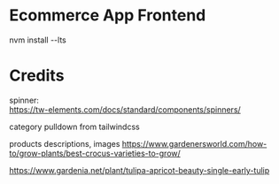 # Ecommerce App Frontend

nvm install --lts

# Credits

spinner:</br>
https://tw-elements.com/docs/standard/components/spinners/

category pulldown from tailwindcss

products descriptions, images
https://www.gardenersworld.com/how-to/grow-plants/best-crocus-varieties-to-grow/

https://www.gardenia.net/plant/tulipa-apricot-beauty-single-early-tulip
